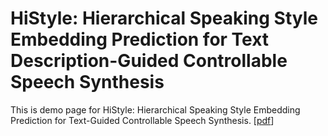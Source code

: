 # HiStyle: Hierarchical Speaking Style Embedding Prediction for Text Description-Guided Controllable Speech Synthesis

This is demo page for HiStyle: Hierarchical Speaking Style Embedding Prediction for Text-Guided Controllable Speech Synthesis. \[[pdf](https://arxiv.org/pdf/2406.07422v1)\]




